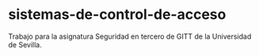 sistemas-de-control-de-acceso
=============================

Trabajo para la asignatura Seguridad en tercero de GITT de la Universidad de Sevilla.

